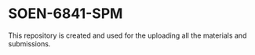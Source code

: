 # SOEN-6841-SPM
This repository is created and used for the uploading all the materials and submissions.
